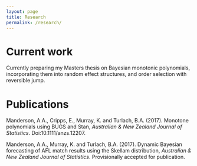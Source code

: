 ```yaml
---
layout: page
title: Research
permalink: /research/
---
```


# Current work

Currently preparing my Masters thesis on Bayesian monotonic polynomials,
incorporating them into random effect structures, and order selection with
reversible jump.

# Publications

Manderson, A.A., Cripps, E., Murray, K. and Turlach, B.A. (2017).
Monotone polynomials using BUGS and Stan,
_Australian & New Zealand Journal of Statistics_. Doi:10.1111/anzs.12207.

Manderson, A.A., Murray, K. and Turlach, B.A. (2017).
Dynamic Bayesian forecasting of AFL match results using the Skellam distribution,
_Australian & New Zealand Journal of Statistics_. Provisionally accepted for publication.
